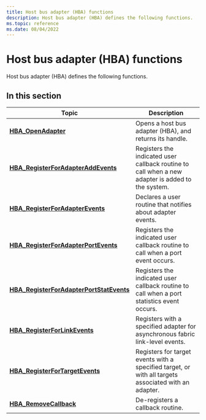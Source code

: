```yaml
---
title: Host bus adapter (HBA) functions
description: Host bus adapter (HBA) defines the following functions.
ms.topic: reference
ms.date: 08/04/2022
---
```


# Host bus adapter (HBA) functions

Host bus adapter (HBA) defines the following functions.

## In this section

| Topic | Description |
|-|-|
| [**HBA_OpenAdapter**](/windows/win32/api/hbaapi/nf-hbaapi-hba_openadapter) | Opens a host bus adapter (HBA), and returns its handle. |
| [**HBA_RegisterForAdapterAddEvents**](/windows/win32/api/hbaapi/nf-hbaapi-hba_registerforadapteraddevents) | Registers the indicated user callback routine to call when a new adapter is added to the system. |
| [**HBA_RegisterForAdapterEvents**](/windows/win32/api/hbaapi/nf-hbaapi-hba_registerforadapterevents) | Declares a user routine that notifies about adapter events. |
| [**HBA_RegisterForAdapterPortEvents**](/windows/win32/api/hbaapi/nf-hbaapi-hba_registerforadapterportevents) | Registers the indicated user callback routine to call when a port event occurs. |
| [**HBA_RegisterForAdapterPortStatEvents**](/windows/win32/api/hbaapi/nf-hbaapi-hba_registerforadapterportstatevents) | Registers the indicated user callback routine to call when a port statistics event occurs. |
| [**HBA_RegisterForLinkEvents**](/windows/win32/api/hbaapi/nf-hbaapi-hba_registerforlinkevents) | Registers with a specified adapter for asynchronous fabric link-level events. |
| [**HBA_RegisterForTargetEvents**](/windows/win32/api/hbaapi/nf-hbaapi-hba_registerfortargetevents) | Registers for target events with a specified target, or with all targets associated with an adapter. |
| [**HBA_RemoveCallback**](/windows/win32/api/hbaapi/nf-hbaapi-hba_removecallback) | De-registers a callback routine. |
